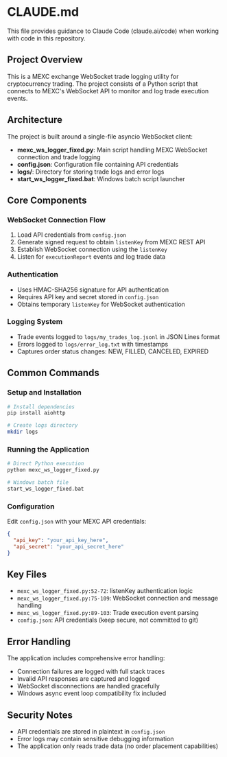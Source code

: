# CLAUDE.md

This file provides guidance to Claude Code (claude.ai/code) when working with code in this repository.

## Project Overview

This is a MEXC exchange WebSocket trade logging utility for cryptocurrency trading. The project consists of a Python script that connects to MEXC's WebSocket API to monitor and log trade execution events.

## Architecture

The project is built around a single-file asyncio WebSocket client:
- **mexc_ws_logger_fixed.py**: Main script handling MEXC WebSocket connection and trade logging
- **config.json**: Configuration file containing API credentials
- **logs/**: Directory for storing trade logs and error logs
- **start_ws_logger_fixed.bat**: Windows batch script launcher

## Core Components

### WebSocket Connection Flow
1. Load API credentials from `config.json`
2. Generate signed request to obtain `listenKey` from MEXC REST API
3. Establish WebSocket connection using the `listenKey`
4. Listen for `executionReport` events and log trade data

### Authentication
- Uses HMAC-SHA256 signature for API authentication
- Requires API key and secret stored in `config.json`
- Obtains temporary `listenKey` for WebSocket authentication

### Logging System
- Trade events logged to `logs/my_trades_log.jsonl` in JSON Lines format
- Errors logged to `logs/error_log.txt` with timestamps
- Captures order status changes: NEW, FILLED, CANCELED, EXPIRED

## Common Commands

### Setup and Installation
```bash
# Install dependencies
pip install aiohttp

# Create logs directory
mkdir logs
```

### Running the Application
```bash
# Direct Python execution
python mexc_ws_logger_fixed.py

# Windows batch file
start_ws_logger_fixed.bat
```

### Configuration
Edit `config.json` with your MEXC API credentials:
```json
{
  "api_key": "your_api_key_here",
  "api_secret": "your_api_secret_here"
}
```

## Key Files

- `mexc_ws_logger_fixed.py:52-72`: listenKey authentication logic
- `mexc_ws_logger_fixed.py:75-109`: WebSocket connection and message handling
- `mexc_ws_logger_fixed.py:89-103`: Trade execution event parsing
- `config.json`: API credentials (keep secure, not committed to git)

## Error Handling

The application includes comprehensive error handling:
- Connection failures are logged with full stack traces
- Invalid API responses are captured and logged
- WebSocket disconnections are handled gracefully
- Windows async event loop compatibility fix included

## Security Notes

- API credentials are stored in plaintext in `config.json`
- Error logs may contain sensitive debugging information
- The application only reads trade data (no order placement capabilities)